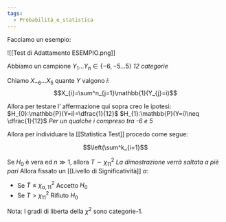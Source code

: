 ```yaml
---
tags:
  - Probabilità_e_statistica
---
```

Facciamo un esempio:

![[Test di Adattamento ESEMPIO.png]]

Abbiamo un campione $Y_{1}\dots Y_{n}\in\{-6,-5\dots5\}$ *12 categorie*

Chiamo $X_{-6}\dots X_{5}$ quante $Y$ valgono $i$:
$$X_{i}=\sum^n_{j=1}\mathbb{1}(Y_{j}=i)$$

Allora per testare l’ affermazione qui sopra creo le ipotesi:
$H_{0}:\mathbb{P}(Y=i)=\dfrac{1}{12}$
$H_{1}:\mathbb{P}(Y=i)\neq \dfrac{1}{12}$
*Per un qualche $i$ compreso tra -6 e 5*

Allora per individuare la [[Statistica Test]] procedo come segue:

$$\left(\sum^k_{i=1}$$


Se $H_{0}$ è vera ed $n\gg 1$, allora $T\sim \chi^2_{11}$ *La dimostrazione verrà saltata a piè pari*
Allora fissato un [[Livello di Significatività]] $\alpha$:
- Se $T\leq \chi^2_{\alpha,11}$ Accetto $H_{0}$
- Se $T>\chi^2_{11}$ Rifiuto $H_{0}$

Nota: I gradi di liberta della $\chi^2$ sono categorie-1.


